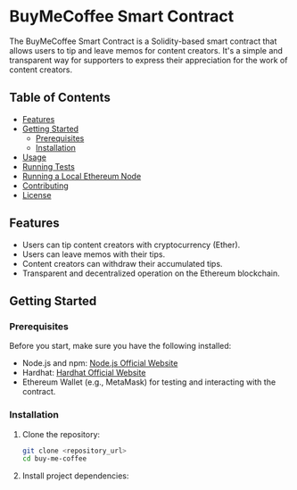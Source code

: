 # BuyMeCoffee Smart Contract

The BuyMeCoffee Smart Contract is a Solidity-based smart contract that allows users to tip and leave memos for content creators. It's a simple and transparent way for supporters to express their appreciation for the work of content creators.

## Table of Contents

- [Features](#features)
- [Getting Started](#getting-started)
  - [Prerequisites](#prerequisites)
  - [Installation](#installation)
- [Usage](#usage)
- [Running Tests](#running-tests)
- [Running a Local Ethereum Node](#running-a-local-ethereum-node)
- [Contributing](#contributing)
- [License](#license)

## Features

- Users can tip content creators with cryptocurrency (Ether).
- Users can leave memos with their tips.
- Content creators can withdraw their accumulated tips.
- Transparent and decentralized operation on the Ethereum blockchain.

## Getting Started

### Prerequisites

Before you start, make sure you have the following installed:

- Node.js and npm: [Node.js Official Website](https://nodejs.org/)
- Hardhat: [Hardhat Official Website](https://hardhat.org/)
- Ethereum Wallet (e.g., MetaMask) for testing and interacting with the contract.

### Installation

1. Clone the repository:

   ```bash
   git clone <repository_url>
   cd buy-me-coffee

   ```

1. Install project dependencies:
